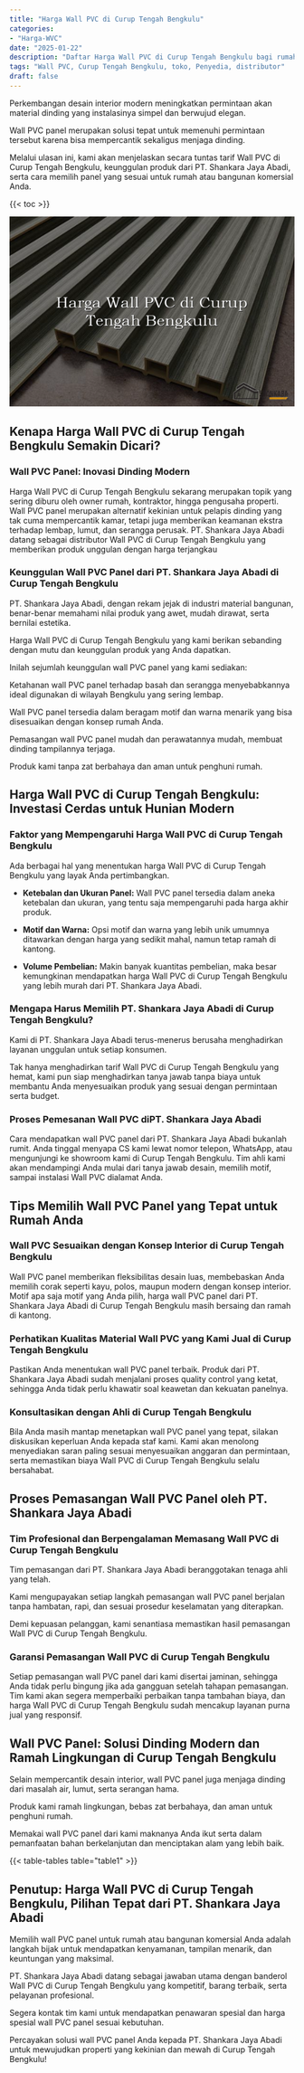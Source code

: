 ```yaml
---
title: "Harga Wall PVC di Curup Tengah Bengkulu"
categories: 
- "Harga-WVC"
date: "2025-01-22"
description: "Daftar Harga Wall PVC di Curup Tengah Bengkulu bagi rumah, perkantoran, serta toko. Panel terbaik, variasi motif, warna modern, beserta layanan instalasi ditangani oleh teknisi berpengalaman dan kepastian resmi!|Layanan penyediaan Wall PVC di Curup Tengah Bengkulu bagi keperluan hunian, perkantoran, atau ritel, beserta panel terbaik dan instalasi oleh tenaga ahli ahli dan jaminan resmi.|Alternatif Wall PVC di Curup Tengah Bengkulu yang terpercaya bagi rumah, office, dan toko, dengan panel unggulan dan penempatan ditangani oleh tenaga ahli profesional serta kepastian resmi.|Penjualan Wall PVC di Curup Tengah Bengkulu untuk tempat tinggal, office, dan toko, dengan panel berkualitas dan pemasangan ditangani oleh tim profesional, dilengkapi dengan garansi resmi.}"
tags: "Wall PVC, Curup Tengah Bengkulu, toko, Penyedia, distributor"
draft: false
---
```


Perkembangan desain interior modern meningkatkan permintaan akan material dinding yang instalasinya simpel dan berwujud elegan.

Wall PVC panel merupakan solusi tepat untuk memenuhi permintaan tersebut karena bisa mempercantik sekaligus menjaga dinding.

Melalui ulasan ini, kami akan menjelaskan secara tuntas tarif Wall PVC di Curup Tengah Bengkulu, keunggulan produk dari PT. Shankara Jaya Abadi, serta cara memilih panel yang sesuai untuk rumah atau bangunan komersial Anda.

{{< toc >}}

![Harga Wall PVC di Curup Tengah Bengkulu](/images/Harga-WVC/Harga-Wall-PVC-di-Curup-Tengah-Bengkulu.png)


## Kenapa Harga Wall PVC di Curup Tengah Bengkulu Semakin Dicari?

### Wall PVC Panel: Inovasi Dinding Modern

Harga Wall PVC di Curup Tengah Bengkulu sekarang merupakan topik yang sering diburu oleh owner rumah, kontraktor, hingga pengusaha properti. Wall PVC panel merupakan alternatif kekinian untuk pelapis dinding yang tak cuma mempercantik kamar, tetapi juga memberikan keamanan ekstra terhadap lembap, lumut, dan serangga perusak. PT. Shankara Jaya Abadi datang sebagai distributor Wall PVC di Curup Tengah Bengkulu yang memberikan produk unggulan dengan harga terjangkau

### Keunggulan Wall PVC Panel dari PT. Shankara Jaya Abadi di Curup Tengah Bengkulu

PT. Shankara Jaya Abadi, dengan rekam jejak di industri material bangunan, benar-benar memahami nilai produk yang awet, mudah dirawat, serta bernilai estetika.

Harga Wall PVC di Curup Tengah Bengkulu yang kami berikan sebanding dengan mutu dan keunggulan produk yang Anda dapatkan.

Inilah sejumlah keunggulan wall PVC panel yang kami sediakan:

Ketahanan wall PVC panel terhadap basah dan serangga menyebabkannya ideal digunakan di wilayah Bengkulu yang sering lembap.

Wall PVC panel tersedia dalam beragam motif dan warna menarik yang bisa disesuaikan dengan konsep rumah Anda.

Pemasangan wall PVC panel mudah dan perawatannya mudah, membuat dinding tampilannya terjaga.

Produk kami tanpa zat berbahaya dan aman untuk penghuni rumah.

## Harga Wall PVC di Curup Tengah Bengkulu: Investasi Cerdas untuk Hunian Modern

### Faktor yang Mempengaruhi Harga Wall PVC di Curup Tengah Bengkulu

Ada berbagai hal yang menentukan harga Wall PVC di Curup Tengah Bengkulu yang layak Anda pertimbangkan.

- **Ketebalan dan Ukuran Panel:** Wall PVC panel tersedia dalam aneka ketebalan dan ukuran, yang tentu saja mempengaruhi pada harga akhir produk.

- **Motif dan Warna:** Opsi motif dan warna yang lebih unik umumnya ditawarkan dengan harga yang sedikit mahal, namun tetap ramah di kantong.

- **Volume Pembelian:** Makin banyak kuantitas pembelian, maka besar kemungkinan mendapatkan harga Wall PVC di Curup Tengah Bengkulu yang lebih murah dari PT. Shankara Jaya Abadi.

### Mengapa Harus Memilih PT. Shankara Jaya Abadi di Curup Tengah Bengkulu?

Kami di PT. Shankara Jaya Abadi terus-menerus berusaha menghadirkan layanan unggulan untuk setiap konsumen.

Tak hanya menghadirkan tarif Wall PVC di Curup Tengah Bengkulu yang hemat, kami pun siap menghadirkan tanya jawab tanpa biaya untuk membantu Anda menyesuaikan produk yang sesuai dengan permintaan serta budget.

### Proses Pemesanan Wall PVC diPT. Shankara Jaya Abadi

Cara mendapatkan wall PVC panel dari PT. Shankara Jaya Abadi bukanlah rumit. Anda tinggal menyapa CS kami lewat nomor telepon, WhatsApp, atau mengunjungi ke showroom kami di Curup Tengah Bengkulu. Tim ahli kami akan mendampingi Anda mulai dari tanya jawab desain, memilih motif, sampai instalasi Wall PVC dialamat Anda.

## Tips Memilih Wall PVC Panel yang Tepat untuk Rumah Anda

### Wall PVC Sesuaikan dengan Konsep Interior di Curup Tengah Bengkulu

Wall PVC panel memberikan fleksibilitas desain luas, membebaskan Anda memilih corak seperti kayu, polos, maupun modern dengan konsep interior. Motif apa saja motif yang Anda pilih, harga wall PVC panel dari PT. Shankara Jaya Abadi di Curup Tengah Bengkulu masih bersaing dan ramah di kantong.

### Perhatikan Kualitas Material Wall PVC yang Kami Jual di Curup Tengah Bengkulu

Pastikan Anda menentukan wall PVC panel terbaik. Produk dari PT. Shankara Jaya Abadi sudah menjalani proses quality control yang ketat, sehingga Anda tidak perlu khawatir soal keawetan dan kekuatan panelnya.

### Konsultasikan dengan Ahli di Curup Tengah Bengkulu

Bila Anda masih mantap menetapkan wall PVC panel yang tepat, silakan diskusikan keperluan Anda kepada staf kami. Kami akan menolong menyediakan saran paling sesuai menyesuaikan anggaran dan permintaan, serta memastikan biaya Wall PVC di Curup Tengah Bengkulu selalu bersahabat.

## Proses Pemasangan Wall PVC Panel oleh PT. Shankara Jaya Abadi

### Tim Profesional dan Berpengalaman Memasang Wall PVC di Curup Tengah Bengkulu

Tim pemasangan dari PT. Shankara Jaya Abadi beranggotakan tenaga ahli yang telah.

Kami mengupayakan setiap langkah pemasangan wall PVC panel berjalan tanpa hambatan, rapi, dan sesuai prosedur keselamatan yang diterapkan.

Demi kepuasan pelanggan, kami senantiasa memastikan hasil pemasangan Wall PVC di Curup Tengah Bengkulu.

### Garansi Pemasangan Wall PVC di Curup Tengah Bengkulu

Setiap pemasangan wall PVC panel dari kami disertai jaminan, sehingga Anda tidak perlu bingung jika ada gangguan setelah tahapan pemasangan. Tim kami akan segera memperbaiki perbaikan tanpa tambahan biaya, dan harga Wall PVC di Curup Tengah Bengkulu sudah mencakup layanan purna jual yang responsif.

## Wall PVC Panel: Solusi Dinding Modern dan Ramah Lingkungan di Curup Tengah Bengkulu

Selain mempercantik desain interior, wall PVC panel juga menjaga dinding dari masalah air, lumut, serta serangan hama.

Produk kami ramah lingkungan, bebas zat berbahaya, dan aman untuk penghuni rumah.

Memakai wall PVC panel dari kami maknanya Anda ikut serta dalam pemanfaatan bahan berkelanjutan dan menciptakan alam yang lebih baik.

{{< table-tables table="table1" >}}

## Penutup: Harga Wall PVC di Curup Tengah Bengkulu, Pilihan Tepat dari PT. Shankara Jaya Abadi

Memilih wall PVC panel untuk rumah atau bangunan komersial Anda adalah langkah bijak untuk mendapatkan kenyamanan, tampilan menarik, dan keuntungan yang maksimal.

PT. Shankara Jaya Abadi datang sebagai jawaban utama dengan banderol Wall PVC di Curup Tengah Bengkulu yang kompetitif, barang terbaik, serta pelayanan profesional.

Segera kontak tim kami untuk mendapatkan penawaran spesial dan harga spesial wall PVC panel sesuai kebutuhan.

Percayakan solusi wall PVC panel Anda kepada PT. Shankara Jaya Abadi untuk mewujudkan properti yang kekinian dan mewah di Curup Tengah Bengkulu!